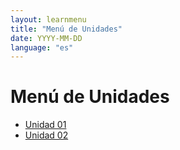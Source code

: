 ```yaml
---
layout: learnmenu
title: "Menú de Unidades"
date: YYYY-MM-DD
language: "es"
---
```


# Menú de Unidades

- [Unidad 01](../unit01)
- [Unidad 02](../unit02)
